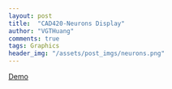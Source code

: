 ```yaml
---
layout: post
title:  "CAD420-Neurons Display"
author: "VGTHuang"
comments: true
tags: Graphics
header_img: "/assets/post_imgs/neurons.png"
---
```


[Demo](https://vgthuang.github.io/three.js/neurons/) <!--more-->
